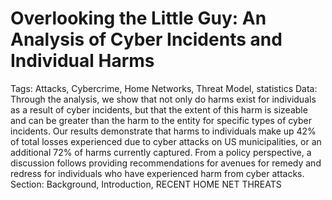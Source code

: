 # Overlooking the Little Guy: An Analysis of Cyber Incidents and Individual Harms

Tags: Attacks, Cybercrime, Home Networks, Threat Model, statistics
Data: Through the analysis, we show that not only do harms exist for individuals as a result of cyber incidents, but that the extent of this harm is sizeable and can be greater than the harm to the entity for specific types of cyber incidents. Our results demonstrate that harms to individuals make up 42% of total losses experienced due to cyber attacks on US municipalities, or an additional 72% of harms currently captured. From a policy perspective, a discussion follows providing recommendations for avenues for remedy and redress for individuals who have experienced harm from cyber attacks.
Section: Background, Introduction, RECENT HOME NET THREATS